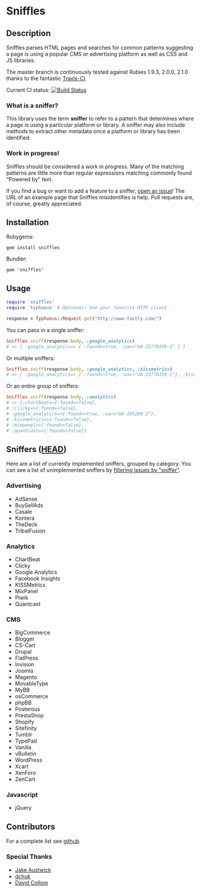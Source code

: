 # Sniffles
## Description
Sniffles parses HTML pages and searches for common patterns suggesting a page is using a popular CMS or advertising platform as well as CSS and JS libraries.

The master branch is continuously tested against Rubies 1.9.3, 2.0.0, 2.1.0 thanks to the fantastic [Travis-CI](http://travis-ci.org/#!/ezkl/sniffles).

Current CI status: [![Build Status](https://secure.travis-ci.org/ezkl/sniffles.png?branch=master)](http://travis-ci.org/ezkl/sniffles)


### What is a sniffer?
This library uses the term **sniffer** to refer to a pattern that determines where a page is using a particular platform or library. A sniffer may also include methods to extract other metadata once a platform or library has been identified.

### Work in progress!
Sniffles should be considered a work in progress. Many of the matching patterns are little more than regular expressions matching commonly found "Powered by" text. 

If you find a bug or want to add a feature to a sniffer, [open an issue](https://github.com/ezkl/sniffles/issues/new)! The URL of an example page that Sniffles misidentifies is help. Pull requests are, of course, greatly appreciated.

## Installation
Rubygems:

`gem install sniffles`

Bundler:

`gem 'sniffles'`

## Usage
```ruby
require 'sniffles'
require 'typhoeus' # Optional: Use your favorite HTTP client.

response = Typhoeus::Request.get("http://www.fastly.com/")
```

You can pass in a single sniffer:

```ruby
Sniffles.sniff(response.body, :google_analytics) 
# => { :google_analytics=> { :found=>true, :ua=>"UA-25770359-1" } }
```

Or multiple sniffers:

```ruby
Sniffles.sniff(response.body, :google_analytics, :kissmetrics)
# => { :google_analytics=> { :found=>true, :ua=>"UA-25770359-1"}, :kissmetrics=>{:found=>false} }
```

Or an entire group of sniffers:

```ruby
Sniffles.sniff(response.body, :analytics)
# => {:chartbeat=>{:found=>false},
# :clicky=>{:found=>false},
# :google_analytics=>{:found=>true, :ua=>"UA-185209-2"},
# :kissmetrics=>{:found=>false},
# :mixpanel=>{:found=>false},
# :quantcast=>{:found=>false}}
```

## Sniffers ([HEAD](https://github.com/ezkl/sniffles/tree/master))
Here are a list of currently implemented sniffers, grouped by category. You can see a list of unimplemented sniffers by [filtering issues by "sniffer"](https://github.com/ezkl/sniffles/issues?labels=sniffer&state=open).

### Advertising
* AdSense
* BuySellAds
* Casale
* Kontera
* TheDeck
* TribalFusion

### Analytics
* ChartBeat
* Clicky
* Google Analytics
* Facebook Insights
* KISSMetrics
* MixPanel
* Piwik
* Quantcast

### CMS
* BigCommerce
* Blogger
* CS-Cart
* Drupal
* FlatPress
* Invision
* Joomla
* Magento
* MovableType
* MyBB
* osCommerce
* phpBB
* Posterous
* PrestaShop
* Shopify
* Sitefinity
* Tumblr
* TypePad
* Vanilla
* vBulletin
* WordPress
* Xcart
* XenForo
* ZenCart

### Javascript
* jQuery

## Contributors
For a complete list see [github](https://github.com/ezkl/sniffles/contributors).

### Special Thanks
* [Jake Austwick](https://github.com/JakeAustwick)
* [dchuk](https://github.com/dchuk)
* [David Collom](https://github.com/davidcollom)
